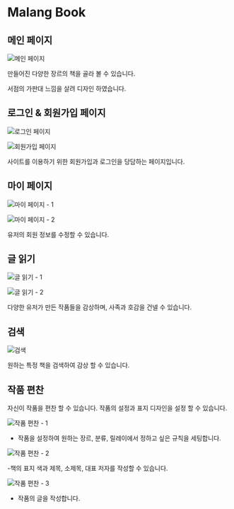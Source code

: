 # Malang Book

## 메인 페이지

![메인 페이지](images/1.png)

만들어진 다양한 장르의 책을 골라 볼 수 있습니다.

서점의 가판대 느낌을 살려 디자인 하였습니다.

## 로그인 & 회원가입 페이지

![로그인 페이지](images/2.png)

![회원가입 페이지](images/3.png)

사이트를 이용하기 위한 회원가입과 로그인을 당담하는 페이지입니다.

## 마이 페이지

![마이 페이지 - 1](images/4.png)

![마이 페이지 - 2](images/5.png)

유저의 회원 정보를 수정할 수 있습니다.

## 글 읽기

![글 읽기 - 1](images/6.png)

![글 읽기 - 2](images/7.png)

다양한 유저가 만든 작품들을 감상하며, 사족과 호감을 건넬 수 있습니다.

## 검색

![검색](images/8.png)

원하는 특정 책을 검색하여 감상 할 수 있습니다.

## 작품 편찬

자신이 작품을 편찬 할 수 있습니다. 작품의 설정과 표지 디자인을 설정 할 수 있습니다.

![작품 편찬 - 1](images/9.png)

- 작품을 설정하여 원하는 장르, 분류, 릴레이에서 정하고 싶은 규칙을 세팅합니다.

![작품 편찬 - 2](images/10.png)

-책의 표지 색과 제목, 소제목, 대표 저자를 작성할 수 있습니다.

![작품 편찬 - 3](images/11.png)

- 작품의 글을 작성합니다.
